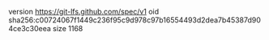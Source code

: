 version https://git-lfs.github.com/spec/v1
oid sha256:c00724067f1449c236f95c9d978c97b16554493d2dea7b45387d904ce3c30eea
size 1168
